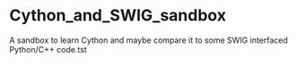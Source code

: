 # Cython_and_SWIG_sandbox
A sandbox to learn Cython and maybe compare it to some SWIG interfaced Python/C++ code.tst
